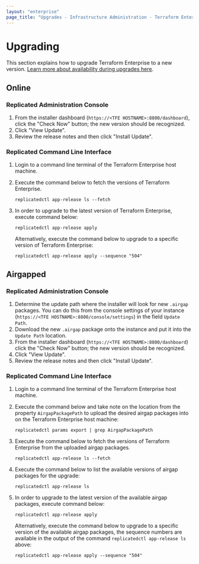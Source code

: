 ```yaml
---
layout: "enterprise"
page_title: "Upgrades - Infrastructure Administration - Terraform Enterprise"
---
```


# Upgrading

This section explains how to upgrade Terraform Enterprise to a new
version. [Learn more about availability during upgrades here](../system-overview/reliability-availability.html#availability-during-upgrades).

## Online

### Replicated Administration Console

1. From the installer dashboard (`https://<TFE HOSTNAME>:8800/dashboard`),
    click the "Check Now" button; the new version should be recognized.
1. Click "View Update".
1. Review the release notes and then click "Install Update".

### Replicated Command Line Interface

1. Login to a command line terminal of the Terraform Enterprise host machine.
1. Execute the command below to fetch the versions of Terraform Enterprise.
   
    ```
    replicatedctl app-release ls --fetch
    ```

1. In order to upgrade to the latest version of Terraform Enterprise, execute command below:
   
    ```
    replicatedctl app-release apply
    ```

    Alternatively, execute the command below to upgrade to a specific version of Terraform Enterprise:

    ```
    replicatedctl app-release apply --sequence "504"
    ```

## Airgapped

### Replicated Administration Console

1. Determine the update path where the installer will look for new `.airgap`
    packages. You can do this from the console settings of your instance
    (`https://<TFE HOSTNAME>:8800/console/settings`) in the field `Update Path`.
1. Download the new `.airgap` package onto the instance and put it into the
    `Update Path` location.
1. From the installer dashboard (`https://<TFE HOSTNAME>:8800/dashboard`) click the
    "Check Now" button; the new version should be recognized.
1. Click "View Update".
1. Review the release notes and then click "Install Update".

### Replicated Command Line Interface

1. Login to a command line terminal of the Terraform Enterprise host machine.
1. Execute the command below and take note on the location from the property `AirgapPackagePath` to upload the desired airgap packages into on the Terraform Enterprise host machine:
   
    ```
    replicatedctl params export | grep AirgapPackagePath
    ```

1. Execute the command below to fetch the versions of Terraform Enterprise from the uploaded airgap packages.
   
    ```
    replicatedctl app-release ls --fetch
    ```

1. Execute the command below to list the available versions of airgap packages for the upgrade:
   
    ```
    replicatedctl app-release ls
    ```

1. In order to upgrade to the latest version of the available airgap packages, execute command below:
   
    ```
    replicatedctl app-release apply
    ```

    Alternatively, execute the command below to upgrade to a specific version of the available airgap packages, the sequence numbers are available in the output of the command `replicatedctl app-release ls` above:

    ```
    replicatedctl app-release apply --sequence "504"
    ```
